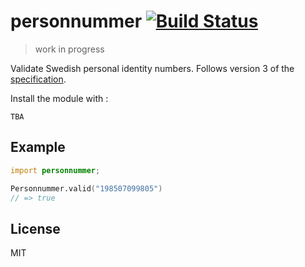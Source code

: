 # personnummer [![Build Status](https://github.com/personnummer/d/workflows/test/badge.svg)](https://github.com/personnummer/d/actions)

> work in progress

Validate Swedish personal identity numbers. Follows version 3 of the [specification](https://github.com/personnummer/meta#package-specification-v3).

Install the module with :

```
TBA
```

## Example

```d
import personnummer;

Personnummer.valid("198507099805")
// => true
```

## License

MIT